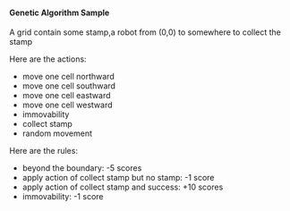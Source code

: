 #### Genetic Algorithm Sample

A grid contain some stamp,a robot from (0,0) to somewhere to collect the stamp

Here are the actions:
+ move one cell northward
+ move one cell southward
+ move one cell eastward
+ move one cell westward
+ immovability
+ collect stamp
+ random movement

Here are the rules:
+ beyond the boundary: -5 scores
+ apply action of collect stamp but no stamp: -1 score
+ apply action of collect stamp and success: +10 scores
+ immovability: -1 score
